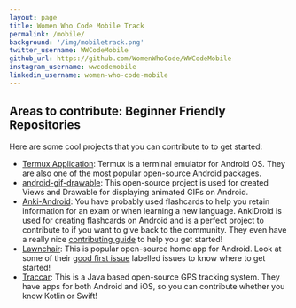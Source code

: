 ```yaml
---
layout: page
title: Women Who Code Mobile Track
permalink: /mobile/
background: '/img/mobiletrack.png'
twitter_username: WWCodeMobile
github_url: https://github.com/WomenWhoCode/WWCodeMobile
instagram_username: wwcodemobile
linkedin_username: women-who-code-mobile
---
```


## Areas to contribute: Beginner Friendly Repositories

Here are some cool projects that you can contribute to to get started:

- [Termux Application](https://github.com/termux/termux-app): Termux is a terminal emulator for Android OS. They are also one of the most popular open-source Android packages.
- [android-gif-drawable](https://github.com/koral--/android-gif-drawable): This open-source project is used for created Views and Drawable for displaying animated GIFs on Android.
- [Anki-Android](https://github.com/ankidroid/Anki-Android): You have probably used flashcards to help you retain information for an exam or when learning a new language. AnkiDroid is used for creating flashcards on Android and is a perfect project to contribute to if you want to give back to the community. They even have a really nice [contributing guide](https://github.com/ankidroid/Anki-Android/blob/master/CONTRIBUTING.md) to help you get started!
- [Lawnchair](https://github.com/LawnchairLauncher/lawnchair): This is popular open-source home app for Android. Look at some of their [good first issue](https://github.com/LawnchairLauncher/lawnchair/issues?q=is%3Aopen+is%3Aissue+label%3A%22Good+First+Issue%22) labelled issues to know where to get started!
- [Traccar](https://github.com/traccar/traccar): This is a Java based open-source GPS tracking system. They have apps for both Android and iOS, so you can contribute whether you know Kotlin or Swift!

